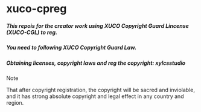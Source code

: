 # xuco-cpreg
##### This repois for the creator work using XUCO Copyright Guard Lincense (XUCO-CGL) to reg.
##### You need to following XUCO Copyright Guard Law.
##### Obtaining licenses, copyright laws and reg the copyright: xylcsstudio
> [!Note]
> That after copyright registration, the copyright will be sacred and inviolable, and it has strong absolute copyright and legal effect in any country and region.
